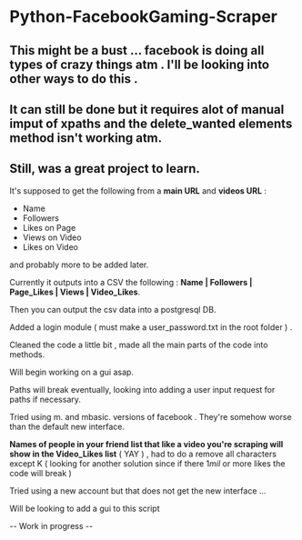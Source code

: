 # Python-FacebookGaming-Scraper

## This might be a bust ... facebook is doing all types of crazy things atm . I'll be looking into other ways to do this . 
## It can still be done but it requires alot of manual imput of xpaths and the delete_wanted elements method isn't working atm.
## Still, was a great project to learn.


It's supposed to get the following from a **main URL** and **videos URL** :

* Name 
* Followers 
* Likes on Page 
* Views on Video 
* Likes on Video 


and probably more to be added later.



Currently it outputs into a CSV the following : **Name | Followers | Page_Likes | Views | Video_Likes**.

Then you can output the csv data into a postgresql DB.

Added a login module ( must make a user_password.txt in the root folder ) .

Cleaned the code a little bit , made all the main parts of the code into methods.

Will begin working on a gui asap.

Paths will break eventually, looking into adding a user input request for paths if necessary.

Tried using m. and mbasic. versions of facebook . They're somehow worse than the default new interface.

**Names of people in your friend list that like a video you're scraping will show in the Video_Likes list** ( YAY ) , had to do a remove all characters except K ( looking for another solution since if there 1*mil* or more likes the code will break )

Tried using a new account but that does not get the new interface ... 


Will be looking to add a gui to this script


-- Work in progress --
